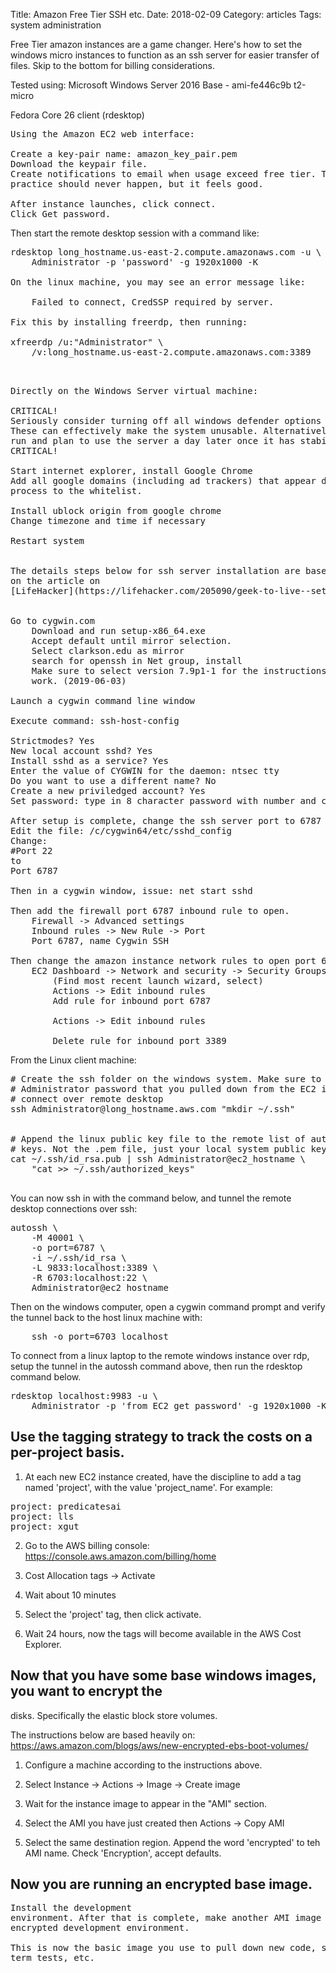 Title: Amazon Free Tier SSH etc.
Date:  2018-02-09
Category: articles
Tags: system administration

Free Tier amazon instances are a game changer. Here's how to set the
windows micro instances to function as an ssh server for easier transfer
of files. Skip to the bottom for billing considerations.

Tested using:
Microsoft Windows Server 2016 Base - ami-fe446c9b t2-micro

Fedora Core 26 client (rdesktop)

<pre>
Using the Amazon EC2 web interface:

Create a key-pair name: amazon_key_pair.pem
Download the keypair file.
Create notifications to email when usage exceed free tier. This in
practice should never happen, but it feels good.

After instance launches, click connect.
Click Get password.
</pre>

Then start the remote desktop session with a command like:
<pre>
rdesktop long_hostname.us-east-2.compute.amazonaws.com -u \
    Administrator -p 'password' -g 1920x1000 -K

On the linux machine, you may see an error message like:

    Failed to connect, CredSSP required by server.

Fix this by installing freerdp, then running:

xfreerdp /u:"Administrator" \
    /v:long_hostname.us-east-2.compute.amazonaws.com:3389


</pre>

<pre>
Directly on the Windows Server virtual machine:

CRITICAL!
Seriously consider turning off all windows defender options immediately.
These can effectively make the system unusable. Alternatively, let them
run and plan to use the server a day later once it has stabilized.
CRITICAL!

Start internet explorer, install Google Chrome
Add all google domains (including ad trackers) that appear during the
process to the whitelist.

Install ublock origin from google chrome
Change timezone and time if necessary

Restart system


The details steps below for ssh server installation are based heavily
on the article on
[LifeHacker](https://lifehacker.com/205090/geek-to-live--set-up-a-personal-home-ssh-server)


Go to cygwin.com
    Download and run setup-x86_64.exe
    Accept default until mirror selection.
    Select clarkson.edu as mirror
    search for openssh in Net group, install
    Make sure to select version 7.9p1-1 for the instructions below to
    work. (2019-06-03)

Launch a cygwin command line window

Execute command: ssh-host-config

Strictmodes? Yes
New local account sshd? Yes
Install sshd as a service? Yes
Enter the value of CYGWIN for the daemon: ntsec tty
Do you want to use a different name? No
Create a new priviledged account? Yes
Set password: type in 8 character password with number and capital

After setup is complete, change the ssh server port to 6787
Edit the file: /c/cygwin64/etc/sshd_config
Change:
#Port 22
to
Port 6787

Then in a cygwin window, issue: net start sshd

Then add the firewall port 6787 inbound rule to open.
    Firewall -> Advanced settings
    Inbound rules -> New Rule -> Port
    Port 6787, name Cygwin SSH

Then change the amazon instance network rules to open port 6787
    EC2 Dashboard -> Network and security -> Security Groups
        (Find most recent launch wizard, select)
        Actions -> Edit inbound rules
        Add rule for inbound port 6787

        Actions -> Edit inbound rules

        Delete rule for inbound port 3389
</pre>


From the Linux client machine:

<pre>
# Create the ssh folder on the windows system. Make sure to use the same
# Administrator password that you pulled down from the EC2 interface to
# connect over remote desktop
ssh Administrator@long_hostname.aws.com "mkdir ~/.ssh"


# Append the linux public key file to the remote list of authorized
# keys. Not the .pem file, just your local system public key
cat ~/.ssh/id_rsa.pub | ssh Administrator@ec2_hostname \
    "cat >> ~/.ssh/authorized_keys"

</pre>

You can now ssh in with the command below, and tunnel the remote desktop
connections over ssh:

<pre>
autossh \
    -M 40001 \
    -o port=6787 \
    -i ~/.ssh/id_rsa \
    -L 9833:localhost:3389 \
    -R 6703:localhost:22 \
    Administrator@ec2_hostname
</pre>

Then on the windows computer, open a cygwin command prompt and verify
the tunnel back to the host linux machine with:
<pre>
    ssh -o port=6703 localhost
</pre>


To connect from a linux laptop to the remote windows instance over rdp,
setup the tunnel in the autossh command above, then run the rdesktop
command below.

<pre>
rdesktop localhost:9983 -u \
    Administrator -p 'from EC2 get password' -g 1920x1000 -K
</pre>



## Use the tagging strategy to track the costs on a per-project basis. 

1. At each new EC2 instance created, have the discipline to add a tag
named 'project', with the value 'project_name'. For example:

<pre>
project: predicatesai
project: lls
project: xgut
</pre>

2. Go to the AWS billing console: https://console.aws.amazon.com/billing/home

3. Cost Allocation tags -> Activate

4. Wait about 10 minutes

5. Select the 'project' tag, then click activate.

6. Wait 24 hours, now the tags will become available in the AWS Cost
Explorer.



## Now that you have some base windows images, you want to encrypt the
disks. Specifically the elastic block store volumes. 

The instructions below are based heavily on:
https://aws.amazon.com/blogs/aws/new-encrypted-ebs-boot-volumes/

1. Configure a machine according to the instructions above.

2. Select Instance -> Actions -> Image -> Create image

3. Wait for the instance image to appear in the "AMI" section.

4. Select the AMI you have just created then Actions -> Copy AMI

5. Select the same destination region. Append the word 'encrypted' to
teh AMI name. Check 'Encryption', accept defaults.


## Now you are running an encrypted base image. 

<pre>
Install the development
environment. After that is complete, make another AMI image of the
encrypted development environment.

This is now the basic image you use to pull down new code, setup long
term tests, etc.

</pre>
